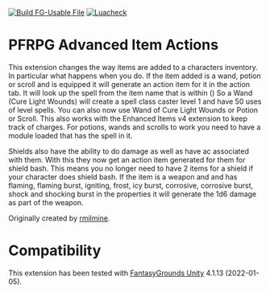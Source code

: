 [![Build FG-Usable File](https://github.com/FG-Unofficial-Developers-Guild/FG-PFRPG-Advanced-Item-Actions/actions/workflows/create-ext.yml/badge.svg)](https://github.com/FG-Unofficial-Developers-Guild/FG-PFRPG-Advanced-Item-Actions/actions/workflows/create-ext.yml) [![Luacheck](https://github.com/FG-Unofficial-Developers-Guild/FG-PFRPG-Advanced-Item-Actions/actions/workflows/luacheck.yml/badge.svg)](https://github.com/FG-Unofficial-Developers-Guild/FG-PFRPG-Advanced-Item-Actions/actions/workflows/luacheck.yml)

# PFRPG Advanced Item Actions
This extension changes the way items are added to a characters inventory. In particular what happens when you do.
If the item added is a wand, potion or scroll and is equipped it will generate an action item for it in the action tab. It will look up the spell from the item name that is within ()
So a Wand (Cure Light Wounds) will create a spell class caster level 1 and have 50 uses of level spells.
You can also now use Wand of Cure Light Wounds or Potion or Scroll.
This also works with the Enhanced Items v4 extension to keep track of charges.
For potions, wands and scrolls to work you need to have a module loaded that has the spell in it.

Shields also have the ability to do damage as well as have ac associated with them. With this they now get an action item generated for them for shield bash. This means you no longer need to have 2 items for a shield if your character does shield bash.
If the item is a weapon and and has flaming, flaming burst, igniting, frost, icy burst, corrosive, corrosive burst, shock and shocking burst in the properties it will generate the 1d6 damage as part of the weapon.

Originally created by [rmilmine](https://www.fantasygrounds.com/forums/member.php?215591-rmilmine).

# Compatibility
This extension has been tested with [FantasyGrounds Unity](https://www.fantasygrounds.com/home/FantasyGroundsUnity.php) 4.1.13 (2022-01-05).
